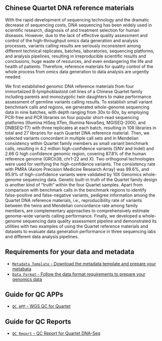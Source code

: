 ## Chinese Quartet DNA reference materials

With the rapid development of sequencing technology and the dramatic decrease of sequencing costs, DNA sequencing has been widely used in scientific research, diagnosis of and treatment selection for human diseases. However, due to the lack of effective quality assessment and control of the high-throughput omics data generation and analysis processes, variants calling results are seriously inconsistent among different technical replicates, batches, laboratories, sequencing platforms, and analysis pipelines, resulting in irreproducible scientific results and conclusions, huge waste of resources, and even endangering the life and health of patients. Therefore, reference materials for quality control of the whole process from omics data generation to data analysis are urgently needed. 

We first established genomic DNA reference materials from four immortalized B-lymphoblastoid cell lines of a Chinese Quartet family including parents and monozygotic twin daughters to make performance assessment of germline variants calling results. To establish small variant benchmark calls and regions, we generated whole-genome sequencing data in nine batches, with depth ranging from 30x to 60x, by employing PCR-free and PCR libraries on four popular short-read sequencing platforms (Illumina HiSeq XTen, Illumina NovaSeq, MGISEQ-2000, and DNBSEQ-T7) with three replicates at each batch, resulting in 108 libraries in total and 27 libraries for each Quartet DNA reference material. Then, we selected variants concordant in multiple call sets and in Mendelian consistency within Quartet family members as small variant benchmark calls, resulting in 4.2 million high-confidence variants (SNV and Indel) and 2.66 G high confidence genomic region, covering 87.8% of the human reference genome (GRCh38, chr1-22 and X). Two orthogonal technologies were used for verifying the high-confidence variants. The consistency rate with PMRA (Axiom Precision Medicine Research Array) was 99.6%, and 95.9% of high-confidence variants were validated by 10X Genomics whole-genome sequencing data. Genetic built-in truth of the Quartet family design is another kind of “truth” within the four Quartet samples. Apart from comparison with benchmark calls in the benchmark regions to identify false-positive and false-negative variants, pedigree information among the Quartet DNA reference materials, i.e., reproducibility rate of variants between the twins and Mendelian concordance rate among family members, are complementary approaches to comprehensively estimate genome-wide variants calling performance. Finally, we developed a whole-genome sequencing data quality assessment pipeline and demonstrated its utilities with two examples of using the Quartet reference materials and datasets to evaluate data generation performance in three sequencing labs and different data analysis pipelines.

## Requirements for your data and metadata
- [`Metadata Template` - Download the metadata template and prepare your metabata](./metadata_template.md)
- [`Data Format` - Follow the data format requirements to prepare your genomics data](./omics_data_format.md)

## Guide for QC APPs
- [`QC APP` - WGS QC for Quartet](./analysis_pipeline.md)

## Guide for QC Reports
- [`QC Report` - QC Report for Quartet DNA-Seq](./qc_report.md)
